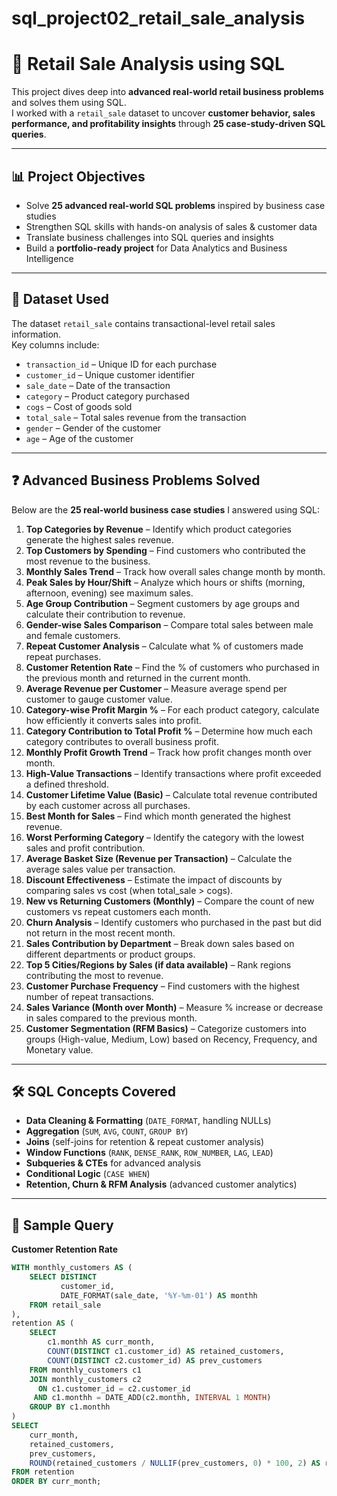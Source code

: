 # sql_project02_retail_sale_analysis

# 🛒 Retail Sale Analysis using SQL  

This project dives deep into **advanced real-world retail business problems** and solves them using SQL.  
I worked with a `retail_sale` dataset to uncover **customer behavior, sales performance, and profitability insights** through **25 case-study-driven SQL queries**.  

---

## 📊 Project Objectives
- Solve **25 advanced real-world SQL problems** inspired by business case studies  
- Strengthen SQL skills with hands-on analysis of sales & customer data  
- Translate business challenges into SQL queries and insights  
- Build a **portfolio-ready project** for Data Analytics and Business Intelligence  

---

## 📂 Dataset Used
The dataset `retail_sale` contains transactional-level retail sales information.  
Key columns include:  

- `transaction_id` – Unique ID for each purchase  
- `customer_id` – Unique customer identifier  
- `sale_date` – Date of the transaction  
- `category` – Product category purchased  
- `cogs` – Cost of goods sold  
- `total_sale` – Total sales revenue from the transaction  
- `gender` – Gender of the customer  
- `age` – Age of the customer  

---

## ❓ Advanced Business Problems Solved
Below are the **25 real-world business case studies** I answered using SQL:  

1. **Top Categories by Revenue** – Identify which product categories generate the highest sales revenue.  
2. **Top Customers by Spending** – Find customers who contributed the most revenue to the business.  
3. **Monthly Sales Trend** – Track how overall sales change month by month.  
4. **Peak Sales by Hour/Shift** – Analyze which hours or shifts (morning, afternoon, evening) see maximum sales.  
5. **Age Group Contribution** – Segment customers by age groups and calculate their contribution to revenue.  
6. **Gender-wise Sales Comparison** – Compare total sales between male and female customers.  
7. **Repeat Customer Analysis** – Calculate what % of customers made repeat purchases.  
8. **Customer Retention Rate** – Find the % of customers who purchased in the previous month and returned in the current month.  
9. **Average Revenue per Customer** – Measure average spend per customer to gauge customer value.  
10. **Category-wise Profit Margin %** – For each product category, calculate how efficiently it converts sales into profit.  
11. **Category Contribution to Total Profit %** – Determine how much each category contributes to overall business profit.  
12. **Monthly Profit Growth Trend** – Track how profit changes month over month.  
13. **High-Value Transactions** – Identify transactions where profit exceeded a defined threshold.  
14. **Customer Lifetime Value (Basic)** – Calculate total revenue contributed by each customer across all purchases.  
15. **Best Month for Sales** – Find which month generated the highest revenue.  
16. **Worst Performing Category** – Identify the category with the lowest sales and profit contribution.  
17. **Average Basket Size (Revenue per Transaction)** – Calculate the average sales value per transaction.  
18. **Discount Effectiveness** – Estimate the impact of discounts by comparing sales vs cost (when total_sale > cogs).  
19. **New vs Returning Customers (Monthly)** – Compare the count of new customers vs repeat customers each month.  
20. **Churn Analysis** – Identify customers who purchased in the past but did not return in the most recent month.  
21. **Sales Contribution by Department** – Break down sales based on different departments or product groups.  
22. **Top 5 Cities/Regions by Sales (if data available)** – Rank regions contributing the most to revenue.  
23. **Customer Purchase Frequency** – Find customers with the highest number of repeat transactions.  
24. **Sales Variance (Month over Month)** – Measure % increase or decrease in sales compared to the previous month.  
25. **Customer Segmentation (RFM Basics)** – Categorize customers into groups (High-value, Medium, Low) based on Recency, Frequency, and Monetary value.  

---

## 🛠 SQL Concepts Covered
- **Data Cleaning & Formatting** (`DATE_FORMAT`, handling NULLs)  
- **Aggregation** (`SUM`, `AVG`, `COUNT`, `GROUP BY`)  
- **Joins** (self-joins for retention & repeat customer analysis)  
- **Window Functions** (`RANK`, `DENSE_RANK`, `ROW_NUMBER`, `LAG`, `LEAD`)  
- **Subqueries & CTEs** for advanced analysis  
- **Conditional Logic** (`CASE WHEN`)  
- **Retention, Churn & RFM Analysis** (advanced customer analytics)  

---

## 📌 Sample Query  

**Customer Retention Rate**  
```sql
WITH monthly_customers AS (
    SELECT DISTINCT 
           customer_id,
           DATE_FORMAT(sale_date, '%Y-%m-01') AS monthh
    FROM retail_sale
),
retention AS (
    SELECT 
        c1.monthh AS curr_month,
        COUNT(DISTINCT c1.customer_id) AS retained_customers,
        COUNT(DISTINCT c2.customer_id) AS prev_customers
    FROM monthly_customers c1
    JOIN monthly_customers c2
      ON c1.customer_id = c2.customer_id
     AND c1.monthh = DATE_ADD(c2.monthh, INTERVAL 1 MONTH)
    GROUP BY c1.monthh
)
SELECT 
    curr_month,
    retained_customers,
    prev_customers,
    ROUND(retained_customers / NULLIF(prev_customers, 0) * 100, 2) AS retention_percentage
FROM retention
ORDER BY curr_month;
